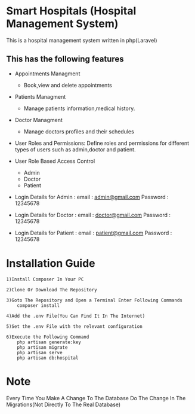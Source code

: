 # Smart Hospitals (Hospital Management System)
This is a hospital management system written in php(Laravel)

## This has the following features
* Appointments Managment
    * Book,view and delete appointments
* Patients Managment
    * Manage patients information,medical history.
* Doctor Managment
    * Manage doctors profiles and their schedules  
* User Roles and Permissions: Define roles and permissions for different types of users such as admin,doctor and patient.
    

* User Role Based Access Control
    * Admin
    * Doctor
    * Patient

* Login Details for Admin :
email : admin@gmail.com
Password : 12345678

* Login Details for Doctor :
email : doctor@gmail.com
Password : 12345678

* Login Details for Patient :
email : patient@gmail.com
Password : 12345678

# Installation Guide
    1)Install Composer In Your PC
    
    2)Clone Or Download The Repository
    
    3)Goto The Repository and Open a Terminal Enter Following Commands 
        composer install
    
    4)Add the .env File(You Can Find It In The Internet)
    
    5)Set the .env File with the relevant configuration
    
    6)Execute the Following Command
        php artisan generate:key
        php artisan migrate
        php artisan serve
        php artisan db:hospital
    

# Note

Every Time You Make A Change To The Database Do The Change In The Migrations(Not Directly To The Real Database)










